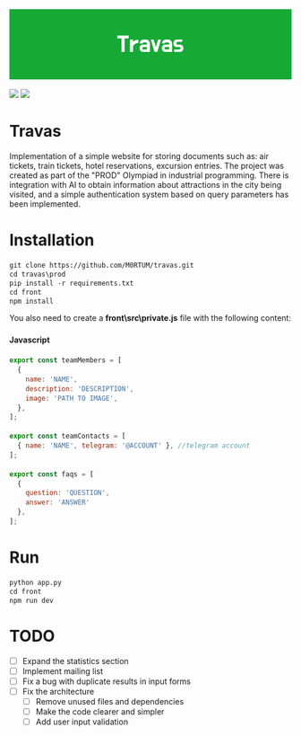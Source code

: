 
  <img src="https://github.com/M0RTUM/travas/blob/master/images/Travas.png?raw=true">

![](https://img.shields.io/github/stars/M0RTUM/travas) ![](https://img.shields.io/github/last-commit/M0RTUM/travas)

Travas
===

Implementation of a simple website for storing documents such as: air tickets, train tickets, hotel reservations, excursion entries. The project was created as part of the "PROD" Olympiad in industrial programming. There is integration with AI to obtain information about attractions in the city being visited, and a simple authentication system based on query parameters has been implemented.

Installation
===
```
git clone https://github.com/M0RTUM/travas.git 
cd travas\prod
pip install -r requirements.txt
cd front
npm install
```

You also need to create a **front\src\private.js** file with the following content:

#### Javascript　
```javascript
export const teamMembers = [
  {
    name: 'NAME',
    description: 'DESCRIPTION',
    image: 'PATH TO IMAGE',
  },
];

export const teamContacts = [
  { name: 'NAME', telegram: '@ACCOUNT' }, //telegram account
];

export const faqs = [
  {
    question: 'QUESTION',
    answer: 'ANSWER'
  },
];

```
Run
===
```
python app.py
cd front
npm run dev
```

TODO
===
- [ ] Expand the statistics section
- [ ] Implement mailing list
- [ ] Fix a bug with duplicate results in input forms
- [ ] Fix the architecture
    - [ ] Remove unused files and dependencies
    - [ ] Make the code clearer and simpler
    - [ ] Add user input validation
